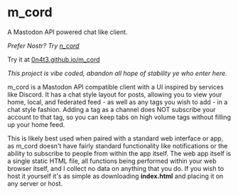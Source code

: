 # m_cord
A Mastodon API powered chat like client.

*Prefer Nostr? Try [n_cord](https://github.com/0n4t3/n_cord/)*

Try it at [0n4t3.github.io/m_cord](https://0n4t3.github.io/m_cord/)

*This project is vibe coded, abandon all hope of stability ye who enter here.*

m_cord is a Mastodon API compatible client with a UI inspired by services like Discord. It has a chat style layout for posts, allowing you to view your home, local, and federated feed - as well as any tags you wish to add - in a chat style fashion. Adding a tag as a channel does NOT subscribe your account to that tag, so you can keep tabs on high volume tags without filling up your home feed.

This is likely best used when paired with a standard web interface or app, as m_cord doesn't have fairly standard functionality like notifications or the ability to subscribe to people from within the app itself. The web app itself is a single static HTML file, all functions being performed within your web browser itself, and I collect no data on anything that you do. If you wish to host it yourself it's as simple as downloading **index.html** and placing it on any server or host.
